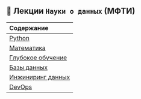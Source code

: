## :closed_book: Лекции `Науки о данных` (МФТИ)

| Содержание|
|:---|
|[Python](https://github.com/NazarovMichail/Lectures-notes-MIPT/tree/master/Python) |
|[Математика](https://github.com/NazarovMichail/Lectures-notes-MIPT/tree/master/Math) |
|[Глубокое обучение](https://github.com/NazarovMichail/Lectures-notes-MIPT/tree/master/DL) |
|[Базы данных](https://github.com/NazarovMichail/Lectures-notes-MIPT/tree/master/Data%20Bases) |
|[Инжиниринг данных](https://github.com/NazarovMichail/Lectures-notes-MIPT/tree/master/Data%20engineering) |
|[DevOps](https://github.com/NazarovMichail/Lectures-notes-MIPT/tree/master/DevOps) |
